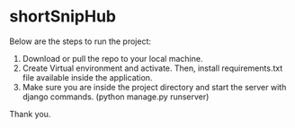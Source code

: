 # shortSnipHub
Below are the steps to run the project:

1. Download or pull the repo to your local machine.
2. Create Virtual environment and activate. Then, install requirements.txt file available inside the application.
3. Make sure you are inside the project directory and start the server with django commands. (python manage.py runserver)

   
Thank you.
